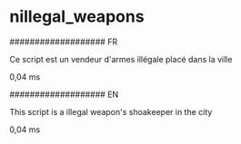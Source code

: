 # nillegal_weapons


################### FR


Ce script est un vendeur d'armes illégale placé dans la ville 

0,04 ms

################### EN 

This script is a illegal weapon's shoakeeper in the city 

0,04 ms 
